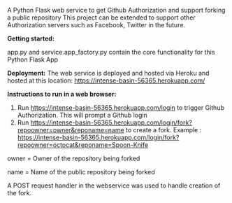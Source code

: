 
A Python Flask web service to get Github Authorization and support forking a public repository
This project can be extended to support other Authorization servers such as Facebook, Twitter in the future.

**Getting started:**

app.py and service.app_factory.py contain the core functionality for this Python Flask App

**Deployment:**
The web service is deployed and hosted via Heroku and hosted at this location:
https://intense-basin-56365.herokuapp.com/

**Instructions to run in a web browser:**
1. Run https://intense-basin-56365.herokuapp.com/login to trigger Github Authorization.
This will prompt a Github login
2. Run https://intense-basin-56365.herokuapp.com/login/fork?repoowner=owner&reponame=name to create a fork.
Example : https://intense-basin-56365.herokuapp.com/login/fork?repoowner=octocat&reponame=Spoon-Knife

owner = Owner of the repository being forked

name = Name of the public repository being forked

A POST request handler in the webservice was used to handle creation of the fork.